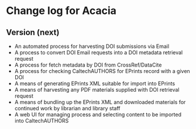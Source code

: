 Change log for Acacia
=====================

Version (next)
--------------

- An automated process for harvesting DOI submissions via Email
- A process to convert DOI Email requests into a DOI metadata retrieval request
- A process for fetch metadata by DOI from CrossRef/DataCite
- A process for checking CaltechAUTHORS for EPrints record with a given DOI
- A means of generating EPrints XML suitable for import into EPrints
- A means of harvesting any PDF materials supplied with DOI retrieval request
- A means of bundling up the EPrints XML and downloaded materials for continued work by librarian and library staff
- A web UI for managing process and selecting content to be imported into CaltechAUTHORS



